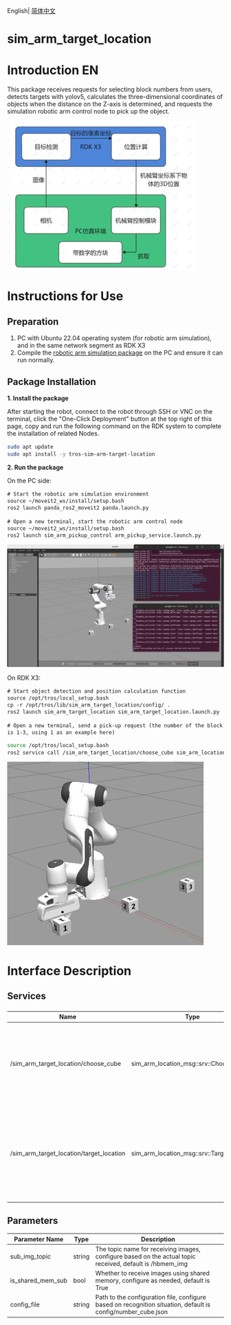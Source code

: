 English| [简体中文](./README_cn.md)

# sim_arm_target_location

# Introduction EN

This package receives requests for selecting block numbers from users, detects targets with yolov5, calculates the three-dimensional coordinates of objects when the distance on the Z-axis is determined, and requests the simulation robotic arm control node to pick up the object.

![framework](./image/framework.jpg)

# Instructions for Use

## Preparation

1. PC with Ubuntu 22.04 operating system (for robotic arm simulation), and in the same network segment as RDK X3
2. Compile the [robotic arm simulation package](https://github.com/wunuo1/sim_arm_pickup_demo) on the PC and ensure it can run normally.

## Package Installation

**1. Install the package**

After starting the robot, connect to the robot through SSH or VNC on the terminal, click the "One-Click Deployment" button at the top right of this page, copy and run the following command on the RDK system to complete the installation of related Nodes.

```bash
sudo apt update
sudo apt install -y tros-sim-arm-target-location
```

**2. Run the package**

On the PC side:
```shell
# Start the robotic arm simulation environment
source ~/moveit2_ws/install/setup.bash
ros2 launch panda_ros2_moveit2 panda.launch.py

# Open a new terminal, start the robotic arm control node
source ~/moveit2_ws/install/setup.bash
ros2 launch sim_arm_pickup_control arm_pickup_service.launch.py
```
![env](./image/env.jpg)

On RDK X3:
```shell
# Start object detection and position calculation function
source /opt/tros/local_setup.bash
cp -r /opt/tros/lib/sim_arm_target_location/config/ .
ros2 launch sim_arm_target_location sim_arm_target_location.launch.py

# Open a new terminal, send a pick-up request (the number of the block is 1-3, using 1 as an example here)
```
```bash
source /opt/tros/local_setup.bash
ros2 service call /sim_arm_target_location/choose_cube sim_arm_location_msg/srv/ChooseCube "{num: 1}"
```
![effect](./image/effect.jpg)

# Interface Description

## Services

### 

| Name                       | Type                                                | Description                                         |
| -------------------------- | --------------------------------------------------- | --------------------------------------------------- |
| /sim_arm_target_location/choose_cube | sim_arm_location_msg::srv::ChooseCube | Allows the user to choose the number of the cube to pick. Request: uint16 num; Response: bool success |
| /sim_arm_target_location/target_location | sim_arm_location_msg::srv::TargetLocation | Provides the three-dimensional coordinates of the target. Request: float32 x, float32 y, float32 z; Response: bool success |

## Parameters

| Parameter Name       | Type           | Description                                                                |
| -------------------- | -------------- | -------------------------------------------------------------------------- |
| sub_img_topic        | string         | The topic name for receiving images, configure based on the actual topic received, default is /hbmem_img |
| is_shared_mem_sub    | bool           | Whether to receive images using shared memory, configure as needed, default is True |
| config_file          | string         | Path to the configuration file, configure based on recognition situation, default is config/number_cube.json |
```
